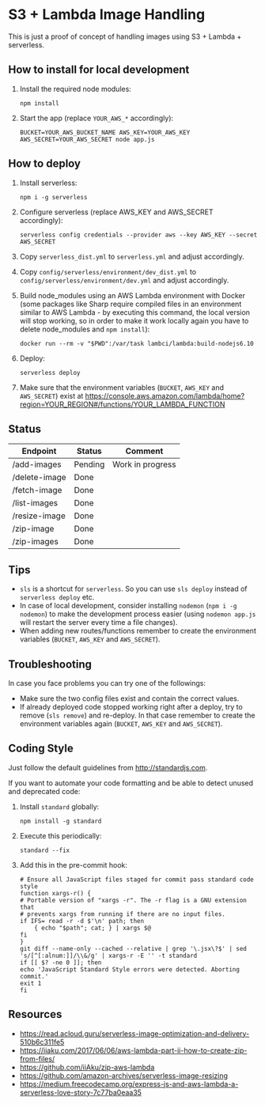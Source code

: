 S3 + Lambda Image Handling
==========================

This is just a proof of concept of handling images using S3 + Lambda + serverless.



How to install for local development
------------------------------------

1. Install the required node modules:
    ```
    npm install
    ```

2. Start the app (replace `YOUR_AWS_*` accordingly):
    ```
    BUCKET=YOUR_AWS_BUCKET_NAME AWS_KEY=YOUR_AWS_KEY AWS_SECRET=YOUR_AWS_SECRET node app.js
    ```



How to deploy
-------------

1. Install serverless:
    ```
    npm i -g serverless
    ```

2. Configure serverless (replace AWS_KEY and AWS_SECRET accordingly):
    ```
    serverless config credentials --provider aws --key AWS_KEY --secret AWS_SECRET
    ```

3. Copy `serverless_dist.yml` to `serverless.yml` and adjust accordingly.

4. Copy `config/serverless/environment/dev_dist.yml` to `config/serverless/environment/dev.yml` and adjust accordingly.

5. Build node_modules using an AWS Lambda environment with Docker (some packages like Sharp require compiled files in an environment similar to AWS Lambda - by executing this command, the local version will stop working, so in order to make it work locally again you have to delete node_modules and `npm install`):
    ```
    docker run --rm -v "$PWD":/var/task lambci/lambda:build-nodejs6.10
    ```

6. Deploy: 
    ```
    serverless deploy
    ```

7. Make sure that the environment variables (`BUCKET`, `AWS_KEY` and `AWS_SECRET`) exist at https://console.aws.amazon.com/lambda/home?region=YOUR_REGION#/functions/YOUR_LAMBDA_FUNCTION



Status
------

| Endpoint      | Status  | Comment          |
| ------------- | ------- | ---------------- |
| /add-images   | Pending | Work in progress |
| /delete-image | Done    |                  |
| /fetch-image  | Done    |                  |
| /list-images  | Done    |                  |
| /resize-image | Done    |                  |
| /zip-image    | Done    |                  |
| /zip-images   | Done    |                  |



Tips
----

* `sls` is a shortcut for `serverless`. So you can use `sls deploy` instead of `serverless deploy` etc.
* In case of local development, consider installing `nodemon` (`npm i -g nodemon`) to make the development process easier (using `nodemon app.js` will restart the server every time a file changes).
* When adding new routes/functions remember to create the environment variables (`BUCKET`, `AWS_KEY` and `AWS_SECRET`).



Troubleshooting
---------------

In case you face problems you can try one of the followings:

* Make sure the two config files exist and contain the correct values.
* If already deployed code stopped working right after a deploy, try to remove (`sls remove`) and re-deploy. In that case remember to create the environment variables again (`BUCKET`, `AWS_KEY` and `AWS_SECRET`).



Coding Style
------------

Just follow the default guidelines from http://standardjs.com.

If you want to automate your code formatting and be able to detect unused and deprecated code:

1. Install `standard` globally:
    ```
    npm install -g standard
    ```

2. Execute this periodically:
    ```
    standard --fix
    ```

3. Add this in the pre-commit hook:
    ```
    # Ensure all JavaScript files staged for commit pass standard code style
    function xargs-r() {
    # Portable version of "xargs -r". The -r flag is a GNU extension that
    # prevents xargs from running if there are no input files.
    if IFS= read -r -d $'\n' path; then
        { echo "$path"; cat; } | xargs $@
    fi
    }
    git diff --name-only --cached --relative | grep '\.jsx\?$' | sed 's/[^[:alnum:]]/\\&/g' | xargs-r -E '' -t standard
    if [[ $? -ne 0 ]]; then
    echo 'JavaScript Standard Style errors were detected. Aborting commit.'
    exit 1
    fi
    ```



Resources
---------

* https://read.acloud.guru/serverless-image-optimization-and-delivery-510b6c311fe5
* https://iiaku.com/2017/06/06/aws-lambda-part-ii-how-to-create-zip-from-files/
* https://github.com/iiAku/zip-aws-lambda
* https://github.com/amazon-archives/serverless-image-resizing
* https://medium.freecodecamp.org/express-js-and-aws-lambda-a-serverless-love-story-7c77ba0eaa35



